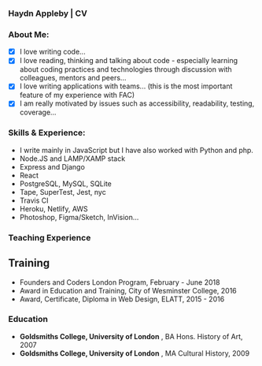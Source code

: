 ### Haydn Appleby | CV

### About Me:

* [x] I love writing code...
* [x] I love reading, thinking and talking about code - especially learning about coding practices and technologies through discussion with colleagues, mentors and peers...
* [x] I love writing applications with teams... (this is the most important feature of my experience with FAC)
* [x] I am really motivated by issues such as accessibility, readability, testing, coverage...

### Skills & Experience:

* I write mainly in JavaScript but I have also worked with Python and php.
* Node.JS and LAMP/XAMP stack
* Express and Django
* React
* PostgreSQL, MySQL, SQLite
* Tape, SuperTest, Jest, nyc
* Travis CI
* Heroku, Netlify, AWS
* Photoshop, Figma/Sketch, InVision...

### Teaching Experience

## Training

* Founders and Coders London Program, February - June 2018
* Award in Education and Training, City of Wesminster College, 2016
* Award, Certificate, Diploma in Web Design, ELATT, 2015 - 2016

### Education

* **Goldsmiths College, University of London** , BA Hons. History of Art, 2007
* **Goldsmiths College, University of London** , MA Cultural History, 2009
